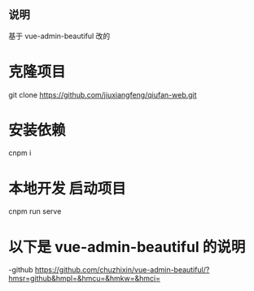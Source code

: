 #

## 说明

基于 vue-admin-beautiful 改的

# 克隆项目

git clone https://github.com/jiuxiangfeng/qiufan-web.git

# 安装依赖

cnpm i

# 本地开发 启动项目

cnpm run serve

# 以下是 vue-admin-beautiful 的说明

-github https://github.com/chuzhixin/vue-admin-beautiful/?hmsr=github&hmpl=&hmcu=&hmkw=&hmci=
